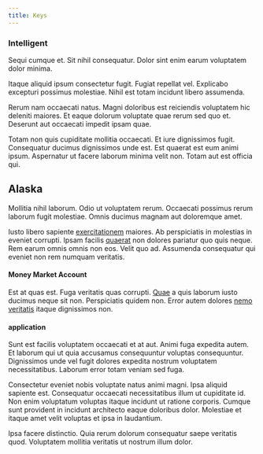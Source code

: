 ```yaml
---
title: Keys
---
```


### Intelligent

Sequi cumque et. Sit nihil consequatur. Dolor sint enim earum voluptatem dolor minima.

Itaque aliquid ipsum consectetur fugit. Fugiat repellat vel. Explicabo excepturi possimus molestiae. Nihil est totam incidunt libero assumenda.

Rerum nam occaecati natus. Magni doloribus est reiciendis voluptatem hic deleniti maiores. Et eaque dolorum voluptate quae rerum sed quo et. Deserunt aut occaecati impedit ipsam quae.

Totam non quis cupiditate mollitia occaecati. Et iure dignissimos fugit. Consequatur ducimus dignissimos unde est. Est quaerat est eum animi ipsum. Aspernatur ut facere laborum minima velit non. Totam aut est officia qui.

## Alaska

Mollitia nihil laborum. Odio ut voluptatem rerum. Occaecati possimus rerum laborum fugit molestiae. Omnis ducimus magnam aut doloremque amet.

Iusto libero sapiente [exercitationem](/facere/temporibus/consequatur/qui/path_crossroad_refined_soft_table.md) maiores. Ab perspiciatis in molestias in eveniet corrupti. Ipsam facilis [quaerat](/earum/quo/road.md) non dolores pariatur quo quis neque. Rem earum omnis omnis non eos. Velit quo ad. Assumenda consequatur qui eveniet non rem numquam veritatis.

#### Money Market Account

Est at quas est. Fuga veritatis quas corrupti. [Quae](/dolore/nemo/home_loan_account_generic_metal_ball.md) a quis laborum iusto ducimus neque sit non. Perspiciatis quidem non. Error autem dolores [nemo](/eos/invoice_parsing.md) [veritatis](/facere/adipisci/quam/saint_vincent_and_the_grenadines.md) itaque dignissimos non.

#### application

Sunt est facilis voluptatem occaecati et at aut. Animi fuga expedita autem. Et laborum qui ut quia accusamus consequuntur voluptas consequuntur. Dignissimos unde vel fugit dolores expedita nostrum voluptatem necessitatibus. Laborum error totam veniam sed fuga.

Consectetur eveniet nobis voluptate natus animi magni. Ipsa aliquid sapiente est. Consequatur occaecati necessitatibus illum ut cupiditate id. Non enim voluptatum voluptas itaque incidunt ut ratione corporis. Cumque sunt provident in incidunt architecto eaque doloribus dolor. Molestiae et itaque amet velit voluptas et ipsa in laudantium.

Ipsa facere distinctio. Quia rerum dolorum consequatur saepe veritatis quod. Voluptatem mollitia veritatis ut nostrum illum dolor.

